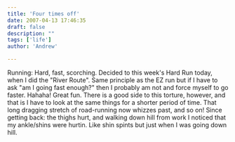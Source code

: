 ```yaml
---
title: 'Four times off'
date: 2007-04-13 17:46:35
draft: false
description: ""
tags: ['life']
author: 'Andrew'

---
```


Running: Hard, fast, scorching. Decided to this week's Hard Run today, when I did the "River Route". Same principle as the EZ run but if I have to ask "am I going fast enough?" then I probably am not and force myself to go faster. Hahaha! Great fun. There is a good side to this torture, however, and that is I have to look at the same things for a shorter period of time. That long dragging stretch of road-running now whizzes past, and so on! Since getting back: the thighs hurt, and walking down hill from work I noticed that my ankle/shins were hurtin. Like shin spints but just when I was going down hill.
